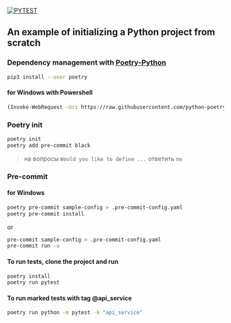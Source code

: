 [![PYTEST](https://img.shields.io/badge/pytest-v%200.1-green)](https://img.shields.io/badge/pytest-v%200.1-green)

## An example of initializing a Python project from scratch

### Dependency management with [Poetry-Python](https://python-poetry.org/docs/)

```sh
pip3 install --user poetry
```

#### for Windows with Powershell

```sh
(Invoke-WebRequest -Uri https://raw.githubusercontent.com/python-poetry/poetry/master/get-poetry.py -UseBasicParsing).Content | python -
```

### Poetry init

```sh
poetry init
poetry add pre-commit black
```

> на вопросы `Would you like to define ...` ответить `no`

### Pre-commit

#### for Windows

```sh
poetry pre-commit sample-config > .pre-commit-config.yaml
poetry pre-commit install
```

or

```sh
pre-commit sample-config > .pre-commit-config.yaml
pre-commit run -a
```

#### To run tests, clone the project and run

```sh
poetry install
poetry run pytest
```

#### To run marked tests with tag @api_service

```sh
poetry run python -m pytest -k "api_service"

```
